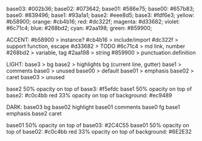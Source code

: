 base03:    #002b36;
base02:    #073642;
base01:    #586e75;
base00:    #657b83;
base0:     #839496;
base1:     #93a1a1;
base2:     #eee8d5;
base3:     #fdf6e3;
yellow:    #b58900;
orange:    #cb4b16;
red:       #dc322f;
magenta:   #d33682;
violet:    #6c71c4;
blue:      #268bd2;
cyan:      #2aa198;
green:     #859900;

ACCENT:
#b58900 > instance?
#cb4b16 > include/import
#dc322f > support function, escape
#d33682 > TODO
#6c71c4 > md link, number
#268bd2 > variable, tag
#2aa198 > string
#859900 > punctuation.definition


LIGHT:
base3   > bg
base2   > highlights bg (current line, gutter)
base1   > comments
base0   > unused
base00  > default
base01  > emphasis
base02  > caret
base03  > unused

base2 50% opacity on top of base3: #f5efdc
base1 50% opacity on top of base2: #c0c4bb
red   33% opacity on top of background: #ec9489

DARK:
base03 bg
base02 highlight
base01 comments
base0  fg
base1  emphasis
base2  caret

base01 50% opacity on top of base03: #2C4C55
base01 50% opacity on top of base02: #c0c4bb
red    33% opacity on top of background: #6E2E32
